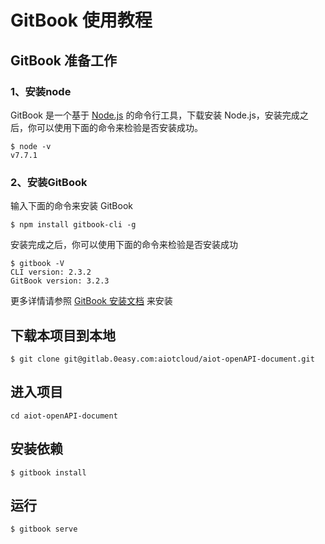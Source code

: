 # GitBook 使用教程

## GitBook 准备工作

### 1、安装node
GitBook 是一个基于 [Node.js](https://nodejs.org/en/) 的命令行工具，下载安装 Node.js，安装完成之后，你可以使用下面的命令来检验是否安装成功。
```
$ node -v
v7.7.1
```
### 2、安装GitBook
输入下面的命令来安装 GitBook
```
$ npm install gitbook-cli -g
```
安装完成之后，你可以使用下面的命令来检验是否安装成功
```
$ gitbook -V
CLI version: 2.3.2
GitBook version: 3.2.3
```
更多详情请参照 [GitBook 安装文档](https://github.com/GitbookIO/gitbook/blob/master/docs/setup.md) 来安装


## 下载本项目到本地
```
$ git clone git@gitlab.0easy.com:aiotcloud/aiot-openAPI-document.git
```
## 进入项目
```
cd aiot-openAPI-document
```
## 安装依赖
```
$ gitbook install
```
## 运行
```
$ gitbook serve
```